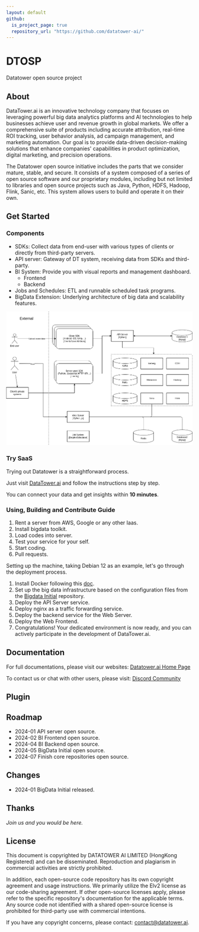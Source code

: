```yaml
---
layout: default
github:
  is_project_page: true
  repository_url: "https://github.com/datatower-ai/"
---
```


# DTOSP

Datatower open source project

## About

DataTower.ai is an innovative technology company that focuses on leveraging powerful big data analytics platforms and AI technologies to help businesses achieve user and revenue growth in global markets. We offer a comprehensive suite of products including accurate attribution, real-time ROI tracking, user behavior analysis, ad campaign management, and marketing automation. Our goal is to provide data-driven decision-making solutions that enhance companies' capabilities in product optimization, digital marketing, and precision operations.

The Datatower open source initiative includes the parts that we consider mature, stable, and secure. It consists of a system composed of a series of open source software and our proprietary modules, including but not limited to libraries and open source projects such as Java, Python, HDFS, Hadoop, Flink, Sanic, etc. This system allows users to build and operate it on their own.

## Get Started

### Components
* SDKs: Collect data from end-user with various types of clients or directly from third-party servers.
* API server: Gateway of DT system, receiving data from SDKs and third-party.
* BI System: Provide you with visual reports and management dashboard.
    * Frontend
    * Backend
* Jobs and Schedules: ETL and runnable scheduled task programs.
* BigData Extension: Underlying architecture of big data and scalability features.

<img src="./diagrams/dt.typefromweb.app.diagrams.net.drawio.png" alt="drawing" width="800"/>


### Try SaaS

Trying out Datatower is a straightforward process.

Just visit [DataTower.ai](https://datatower.ai/) and follow the instructions step by step.

You can connect your data and get insights within **10 minutes**.

### Using, Building and Contribute Guide

1. Rent a server from AWS, Google or any other Iaas.
2. Install bigdata toolkit.
3. Load codes into server.
4. Test your service for your self.
5. Start coding.
6. Pull requests.

Setting up the machine, taking Debian 12 as an example, let's go through the deployment process.

1. Install Docker following this [doc](https://docs.docker.com/engine/install/debian/).
2. Set up the big data infrastructure based on the configuration files from the [Bigdata Initial](https://github.com/datatower-ai/bigdata-initial) repository.
3. Deploy the API Server service.
4. Deploy nginx as a traffic forwarding service.
5. Deploy the backend service for the Web Server.
6. Deploy the Web Frontend.
7. Congratulations! Your dedicated environment is now ready, and you can actively participate in the development of DataTower.ai.

## Documentation

For full documentations, please visit our websites:
[Datatower.ai Home Page](https://datatower.ai/)

To contact us or chat with other users, please visit:
[Discord Community](https://discord.gg/bRVZ64EVVV)

## Plugin

## Roadmap

* 2024-01 API server open source.
* 2024-02 BI Frontend open source.
* 2024-04 BI Backend open source.
* 2024-05 BigData Initial open source.
* 2024-07 Finish core repositories open source.

## Changes

* 2024-01 BigData Initial released.

## Thanks

*Join us and you would be here.*

## License

This document is copyrighted by DATATOWER AI LIMITED (HongKong Registered) and can be disseminated. Reproduction and plagiarism in commercial activities are strictly prohibited.

In addition, each open-source code repository has its own copyright agreement and usage instructions. We primarily utilize the Elv2 license as our code-sharing agreement. If other open-source licenses apply, please refer to the specific repository's documentation for the applicable terms. Any source code not identified with a shared open-source license is prohibited for third-party use with commercial intentions.

If you have any copyright concerns, please contact: contact@datatower.ai.

